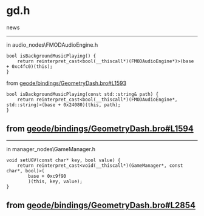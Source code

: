 # gd.h
news 

--------------------------
in audio_nodes\FMODAudioEngine.h
```
bool isBackgroundMusicPlaying() {
	return reinterpret_cast<bool(__thiscall*)(FMODAudioEngine*)>(base + 0xc4fc0)(this);
}
```
from [geode/bindings/GeometryDash.bro#L1593](https://github.com/geode-sdk/geode/blob/main/bindings/GeometryDash.bro#L1593)
```
bool isBackgroundMusicPlaying(const std::string& path) {
	return reinterpret_cast<bool(__thiscall*)(FMODAudioEngine*, std::string)>(base + 0x24080)(this, path);
}
```
from [geode/bindings/GeometryDash.bro#L1594](https://github.com/geode-sdk/geode/blob/main/bindings/GeometryDash.bro#L1594)
--------------------------

--------------------------
in manager_nodes\GameManager.h
```
void setUGV(const char* key, bool value) {
	return reinterpret_cast<void(__thiscall*)(GameManager*, const char*, bool)>(
		base + 0xc9f90
		)(this, key, value);
}
```
from [geode/bindings/GeometryDash.bro#L2854](https://github.com/geode-sdk/geode/blob/main/bindings/GeometryDash.bro#L2854)
--------------------------